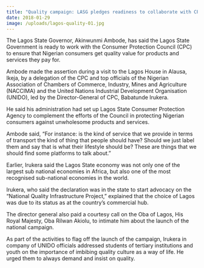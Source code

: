 ```yaml
---
title: "Quality campaign: LASG pledges readiness to collaborate with CPC"
date: 2018-01-29
image: /uploads/lagos-quality-01.jpg
---
```

The Lagos State Governor, Akinwunmi Ambode, has said the Lagos State Government is ready to work with the Consumer Protection Council (CPC) to ensure that Nigerian consumers get quality value for products and services they pay for.

Ambode made the assertion during a visit to the Lagos House in Alausa, Ikeja, by a delegation of the CPC and top officials of the Nigerian Association of Chambers of Commerce, Industry, Mines and Agriculture (NACCIMA) and the United Nations Industrial Development Organisation (UNIDO), led by the Director-General of CPC, Babatunde Irukera.

He said his administration had set up Lagos State Consumer Protection Agency to complement the efforts of the Council in protecting Nigerian consumers against unwholesome products and services.

Ambode said, “For instance: is the kind of service that we provide in terms of transport the kind of thing that people should have? Should we just label them and say that is what their lifestyle should be? These are things that we should find some platforms to talk about.”

Earlier, Irukera said the Lagos State economy was not only one of the largest sub national economies in Africa, but also one of the most recognised sub-national economies in the world.

Irukera, who said the declaration was in the state to start advocacy on the “National Quality Infrastructure Project,” explained that the choice of Lagos was due to its status as at the country’s commercial hub.

The director general also paid a courtesy call on the Oba of Lagos, His Royal Majesty, Oba Rilwan Akiolu, to intimate him about the launch of the national campaign. 

As part of the activities to flag off the launch of the campaign, Irukera in company of UNIDO officials addressed students of tertiary institutions and youth on the importance of imbibing quality culture as a way of life.
He urged them to always demand and insist on quality.  


